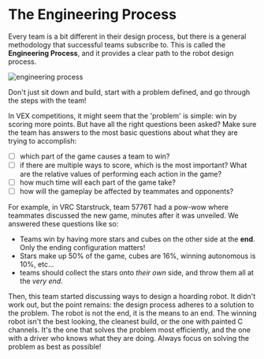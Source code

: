 # The Engineering Process

Every team is a bit different in their design process, but there is a general methodology that successful teams subscribe to. This is called the **Engineering Process**, and it provides a clear path to the robot design process.

![engineering process](_media/engineering-process.png)

Don't just sit down and build, start with a problem defined, and go through the steps with the team!

In VEX competitions, it might seem that the 'problem' is simple: win by scoring more points. But have all the right questions been asked? Make sure the team has answers to the most basic questions about what they are trying to accomplish:
* [ ] which part of the game causes a team to win?
* [ ] if there are multiple ways to score, which is the most important? What are the relative values of performing each action in the game?
* [ ] how much time will each part of the game take?
* [ ] how will the gameplay be affected by teammates and opponents?

For example, in VRC Starstruck, team 5776T had a pow-wow where teammates discussed the new game, minutes after it was unveiled. We answered these questions like so:
- Teams win by having more stars and cubes on the other side at the **end**. Only the ending configuration matters!
- Stars make up 50% of the game, cubes are 16%, winning autonomous is 10%, etc...
- teams should collect the stars onto *their own* side, and throw them all at the *very end*.

Then, this team started discussing ways to design a hoarding robot. It didn't work out, but the point remains: the design process adheres to a solution to the problem. The robot is not the end, it is the means to an end. The winning robot isn't the best looking, the cleanest build, or the one with painted C channels. It's the one that solves the problem most efficiently, and the one with a driver who knows what they are doing. Always focus on solving the problem as best as possible!
